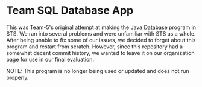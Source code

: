 # Team SQL Database App

This was Team-5's original attempt at making the Java Database program in STS. We ran into several problems and were unfamiliar
with STS as a whole. After being unable to fix some of our issues, we decided to forget about this program and restart from scratch.
However, since this repository had a somewhat decent commit history, we wanted to leave it on our organization page for use in our
final evaluation.

NOTE: This program is no longer being used or updated and does not run properly.
